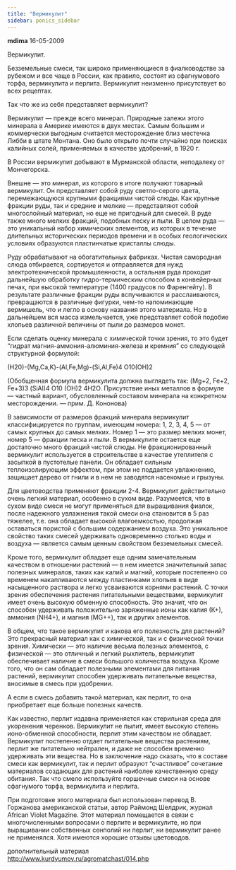 ```yaml
---
title: "Вермикулит"
sidebar: ponics_sidebar
---
```


**mdima** 16-05-2009

Вермикулит.

Безземельные смеси, так широко применяющиеся в фиалководстве за рубежом и все чаще в России, как правило, состоят из сфагнумового торфа, вермикулита и перлита. Вермикулит неизменно присутствует во всех рецептах. 

Так что же из себя представляет вермикулит? 

Вермикулит — прежде всего минерал. Природные залежи этого минерала в Америке имеются в двух местах. Самым большим и коммерчески выгодным считается месторождение близ местечка Либби в штате Монтана. Оно было открыто почти случайно при поисках калийных солей, применяемых в качестве удобрений, в 1920 г. 

В России вермикулит добывают в Мурманской области, неподалеку от Мончегорска. 

Внешне — это минерал, из которого в итоге получают товарный вермикулит. Он представляет собой руду светло-серого цвета, перемежающуюся крупными фракциями чистой слюды. Как крупные фракции руды, так и средние и мелкие — представляют собой многослойный материал, но еще не пригодный для смесей. В руде также много мелких фракций, подобных песку и пыли. В целом руда — это уникальный набор химических элементов, из которых в течение длительных исторических периодов времени и в особых геологических условиях образуются пластинчатые кристаллы слюды. 

Руду обрабатывают на обогатительных фабриках. Чистая самородная слюда отбирается, сортируется и отправляется для нужд электротехнической промышленности, а остальная руда проходит дальнейшую обработку гидро-термическим способом в конвейерных печах, при высокой температуре (1400 градусов по Фаренгейту). В результате различные фракции руды вспучиваются и расслаиваются, превращаются в различные фигурки, чем-то напоминающие вермишель, что и легло в основу названия этого материала. Но в дальнейшем вся масса измельчается, уже представляет собой подобие хлопьев различной величины от пыли до размеров монет. 

Если сделать оценку минерала с химической точки зрения, то это будет “гидрат магния-аммония-алюминия-железа и кремния” со следующей структурной формулой: 

(Н20)-(Мg,Ca,K)-(Al,Fe,Mg)-(Si,Al,Fe)4 O10(OH)2 

(Обобщенная формула вермикулита должна выглядеть так: (Mg+2, Fe+2, Fe+3)3 (SiAl)4 O10 (OH)2 4H2O. Присутствие иных металлов в формуле — частный вариант, обусловленный составом минерала на конкретном месторождении. — прим. Д. Кононова) 

В зависимости от размеров фракций минерала вермикулит классифицируется по группам, имеющим номера: 1, 2, 3, 4, 5 — от самых крупных до самых мелких. Номер 1 — это размер мелких монет, номер 5 — фракции песка и пыли. В вермикулите остается еще достаточно много фракций чистой слюды. Не фракционированный вермикулит используется в строительстве в качестве утеплителя с засыпкой в пустотелые панели. Он обладает сильным теплоизолирующим эффектом, при этом не поддается увлажнению, защищает дерево от гнили и в нем не заводятся насекомые и грызуны. 

Для цветоводства применяют фракции 2-4. Вермикулит действительно очень легкий материал, особенно в сухом виде. Разумеется, что в сухом виде смеси не могут применяться для выращивания фиалок, после надежного увлажнения такой смеси она становится в 5 раз тяжелее, т.е. она обладает высокой влагоемкостью, продолжая оставаться пористой с большим содержанием воздуха. Это уникальное свойство таких смесей удерживать одновременно столько воды и воздуха — является самым ценным свойством безземельных смесей. 

Кроме того, вермикулит обладает еще одним замечательным качеством в отношении растений — в нем имеется значительный запас полезных минералов, таких как калий и магний, которые постепенно со временем накапливаются между пластинками хлопьев в виде насыщенного раствора и легко усваиваются корнями растений. С точки зрения обеспечения растения питательными веществами, вермикулит имеет очень высокую обменную способность. Это значит, что он способен удерживать положительно заряженные ионы как калия (К+), аммония (NH4+), и магния (MG++), так и других элементов. 

В общем, что такое вермикулит и какова его полезность для растений? Это прекрасный материал как с химической, так и с физической точки зрения. Химически — это наличие весьма полезных элементов, с физической — это отличный и легкий рыхлитель, вермикулит обеспечивает наличие в смеси большого количества воздуха. Кроме того, что он сам обладает полезными элементами для питания растений, вермикулит способен удерживать питательные вещества, вносимые в смесь при удобрении. 

А если в смесь добавить такой материал, как перлит, то она приобретает еще больше полезных качеств. 

Как известно, перлит издавна применяется как стерильная среда для укоренения черенков. Вермикулит не пылит, имеет высокую степень ионо-обменной способности, перлит этим качеством не обладает. Вермикулит постепенно отдает питательные вещества растениям, перлит же питательно нейтрален, и даже не способен временно удерживать эти вещества. Но в заключение надо сказать, что в составе смеси как вермикулит, так и перлит образуют “счастливое” сочетание материалов создающих для растений наиболее качественную среду обитания. Так что смело используйте горшечные смеси на основе сфагнумого торфа, вермикулита и перлита. 

При подготовке этого материала был использован перевод В. Горжанова американской статьи, автор Раймонд Шелдрик, журнал African Violet Magazine. Этот материал помещается в связи с многочисленными вопросами о перлите и вермикулите, но при выращивании собственных сенполий ни перлит, ни вермикулит ранее не применялся. Хотя имеются хорошие отзывы цветоводов.

дополнительный материал http://www.kurdyumov.ru/agromatchast/014.php


